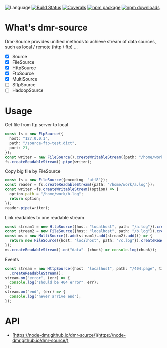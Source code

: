 ![Language](https://img.shields.io/badge/-TypeScript-blue.svg)
[![Build Status](https://travis-ci.org/node-dmr/dmr-source.svg?branch=master)](https://travis-ci.org/node-dmr/dmr-source)
[![Coveralls](https://img.shields.io/coveralls/node-dmr/dmr-source.svg)](https://coveralls.io/github/node-dmr/dmr-source)
[![npm package](https://img.shields.io/npm/v/dmr-source.svg)](https://www.npmjs.org/package/dmr-source)
[![npm downloads](http://img.shields.io/npm/dm/dmr-source.svg)](https://www.npmjs.org/package/dmr-source)


# What's dmr-source

Dmr-Source provides unified methods to achieve stream of data sources, such as local / remote (http / ftp) ...

- [x] Source
- [x] FileSource
- [x] HttpSource
- [x] FtpSource
- [x] MultiSource
- [ ] SftpSource
- [ ] HadoopSource

# Usage

Get file from ftp server to local
```Typescript
const fs = new FtpSource({
  host: "127.0.0.1",
  path: "/source-ftp-test.dict",
  port: 21,
});
const writer = new FileSource().createWritableStream({path: "/home/work/a.log"});
fs.createReadableStream().pipe(writer);
```

Copy big file by FileSource
```Typescript
const fs = new FileSource({encoding: "utf8"});
const reader = fs.createReadableStream({path: "/home/work/a.log"});
const writer =fs.createWritableStream((option) => {
  option.path = "/home/work/b.log";
  return option;
});
reader.pipe(writer);
```

Link readables to one readable stream
```Typescript
const stream1 = new HttpSource({host: "localhost", path: "/a.log"}).createReadableStream();
const stream2 = new FileSource({host: "localhost", path: "/b.log"}).createReadableStream();
const ms = new MultiSource().add(stream1).add(stream2).add(() => {
  return new FileSource({host: "localhost", path: "/c.log"}).createReadableStream();
});
ms.createReadableStream().on("data", (chunk) => console.log(chunk));
```

Events
```Typescript
const stream = new HttpSource({host: "localhost", path: "/404.page", timeout: 6000})
  .createReadableStream();
stream.on("error", (err) => {
  console.log("should be 404 error", err);
});
stream.on("end", (err) => {
  console.log("never arrive end");
});
```


# API


* [https://node-dmr.github.io/dmr-source/](https://node-dmr.github.io/dmr-source/)
